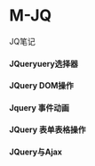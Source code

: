# M-JQ
JQ笔记
#### JQueryuery选择器  

 

#### JQuery DOM操作  

#### Jquery 事件动画  

#### JQuery 表单表格操作  

#### JQuery与Ajax  

